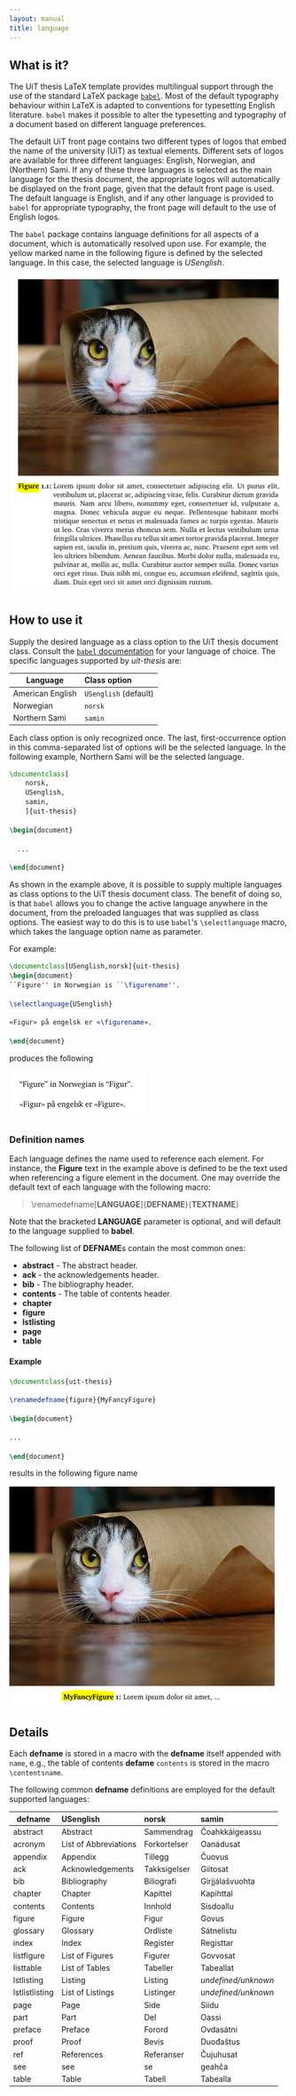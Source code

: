 ```yaml
---
layout: manual
title: language
---
```

What is it?
-----------

The UiT thesis LaTeX template provides multilingual support through the use of
the standard LaTeX package [`babel`](https://www.ctan.org/pkg/babel).
Most of the default typography behaviour within LaTeX is adapted to conventions
for typesetting English literature.
`babel` makes it possible to alter the typesetting and typography of a document
based on different language preferences.

The default UiT front page contains two different types of logos that embed the
name of the university (UiT) as textual elements.
Different sets of logos are available for three different languages: English,
Norwegian, and (Northern) Sami.
If any of these three languages is selected as the main language for the thesis
document, the appropriate logos will automatically be displayed on the front
page, given that the default front page is used.
The default language is English, and if any other language is provided to
`babel` for appropriate typography, the front page will default to the use of
English logos.

The `babel` package contains language definitions for all aspects of a
document, which is automatically resolved upon use.
For example, the yellow marked name in the following figure is defined by the
selected language.
In this case, the selected language is *USenglish*.

![figure example image](images/language/language-figure.png?raw=true)



How to use it
-------------

Supply the desired language as a class option to the UiT thesis document class.
Consult the [`babel` documentation](http://ctan.uib.no/macros/latex/required/babel/base/babel.pdf)
for your language of choice.
The specific languages supported by *uit-thesis* are:

| Language            | Class option            |
| ------------------- | :---------------------- |
| American English    | `USenglish` (default)   |
| Norwegian           | `norsk`                 |
| Northern Sami       | `samin`                 |

Each class option is only recognized once.
The last, first-occurrence option in this comma-separated list of options will
be the selected language.
In the following example, Northern Sami will be the selected language.

```latex
\documentclass[
    norsk,
    USenglish,
    samin,
    ]{uit-thesis}

\begin{document}

  ...

\end{document}
```

As shown in the example above, it is possible to supply multiple languages as
class options to the UiT thesis document class.
The benefit of doing so, is that `babel` allows you to change the active
language anywhere in the document, from the preloaded languages that was
supplied as class options.
The easiest way to do this is to use `babel`'s `\selectlanguage` macro, which
takes the language option name as parameter.

For example:

```latex
\documentclass[USenglish,norsk]{uit-thesis}
\begin{document}
``Figure'' in Norwegian is ``\figurename''.

\selectlanguage{USenglish}

«Figur» på engelsk er «\figurename».

\end{document}
```

produces the following

![example of switching languages](images/language/select-language.png?raw=true)

### Definition names

Each language defines the name used to reference each element. For instance, the **Figure** text in the example above is defined
to be the text used when referencing a figure element in the document. One may override the default text of each language with
the following macro:

> \renamedefname[**LANGUAGE**]{**DEFNAME**}{**TEXTNAME**}

Note that the bracketed **LANGUAGE** parameter is optional, and will default to the language supplied to **babel**.

The following list of **DEFNAME**s contain the most common ones:

+ **abstract** - The abstract header.
+ **ack** - the acknowledgements header.
+ **bib** - The bibliography header.
+ **contents** - The table of contents header.
+ **chapter**
+ **figure**
+ **lstlisting**
+ **page**
+ **table**

#### Example

```latex
\documentclass{uit-thesis}

\renamedefname{figure}{MyFancyFigure}

\begin{document}

...

\end{document}
```

results in the following figure name

![renamed figure example image](images/language/language-figure-renamed.png?raw=true)


Details
-------

Each **defname** is stored in a macro with the **defname** itself appended with `name`, e.g., the table of contents **defame** `contents`
is stored in the macro `\contentsname`.

The following common **defname** definitions are employed for the default supported languages:


| defname             | USenglish              | norsk          | samin                 |
| ------------------- | :----------------------| :------------- | :-------------------- |
| abstract            | Abstract               | Sammendrag     | Čoahkkáigeassu        |
| acronym             | List of Abbreviations  | Forkortelser   | Oanádusat             |
| appendix            | Appendix               | Tillegg        | Čuovus                |
| ack                 | Acknowledgements       | Takksigelser   | Giitosat              |
| bib                 | Bibliography           | Biliografi     | Girjjálašvuohta       |
| chapter             | Chapter                | Kapittel       | Kapihttal             |
| contents            | Contents               | Innhold        | Sisdoallu             |
| figure              | Figure                 | Figur          | Govus                 |
| glossary            | Glossary               | Ordliste       | Sátnelistu            |
| index               | Index                  | Register       | Registtar             |
| listfigure          | List of Figures        | Figurer        | Govvosat              |
| listtable           | List of Tables         | Tabeller       | Tabeallat             |
| lstlisting          | Listing                | Listing        | *undefined/unknown*   |
| lstlistlisting      | List of Listings       | Listinger      | *undefined/unknown*   |
| page                | Page                   | Side           | Siidu                 |
| part                | Part                   | Del            | Oassi                 |
| preface             | Preface                | Forord         | Ovdasátni             |
| proof               | Proof                  | Bevis          | Duođaštus             |
| ref                 | References             | Referanser     | Čujuhusat             |
| see                 | see                    | se             | geahča                |
| table               | Table                  | Tabell         | Tabealla              |
